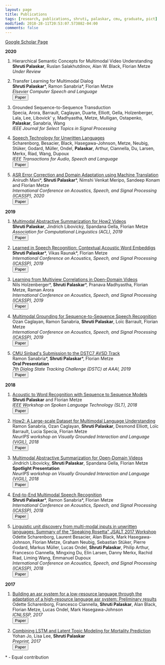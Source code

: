 ```yaml
---
layout: page
title: Publications 
tags: [research, publications, shruti, palaskar, cmu, graduate, pict]
modified: 2018-28-11T20:53:07.573882-04:00
comments: false
---
```


[Google Scholar Page](https://scholar.google.com/citations?user=7bun32IAAAAJ&hl=en&oi=ao)


**2020**

1. Hierarchical Semantic Concepts for Multimodal Video Understanding  
**Shruti Palaskar**, Ruslan Salakhutdinov, Alan W. Black, Florian Metze  
*Under Review*  

1. Transfer Learning for Multimodal Dialog  
**Shruti Palaskar**\*, Ramon Sanabria\*, Florian Metze  
*Elsevier Computer Speech and Language*  
[<button type="button" class="btn btn-info">Paper</button>](https://www.sciencedirect.com/science/article/pii/S0885230820300267)

1. Grounded Sequence-to-Sequence Transduction  
Specia, Arora, Barrault, Caglayan, Duarte, Elliott, Gella, Holzenberger, Lala, Lee, Libovick\' y, Madhyastha, Metze, Mulligan, Ostapenko, **Palaskar**, Sanabria, Wang  
*IEEE Journal for Select Topics in Signal Processing*  

1. [Speech Technology for Unwritten Languages](/files/scharenborg20taslp.pdf)  
Scharenborg, Besacier, Black, Hasegawa-Johnson, Metze, Neubig, Stüker, Godard, Müller, Ondel, **Palaskar**, Arthur, Ciannella, Du, Larsen, Merkx, Riad, Wang, Dupoux  
*IEEE Transactions for Audio, Speech and Language*  
[<button type="button" class="btn btn-info">Paper</button>](https://ieeexplore.ieee.org/document/8998182)

1. [ASR Error Correction and Domain Adaptation using Machine Translation](https://arxiv.org/pdf/2003.07692.pdf)  
Anirudh Mani\*, **Shruti Palaskar**\*, Nimshi Venkat Meripo, Sandeep Konam and Florian Metze  
*International Conference on Acoustics, Speech, and Signal Processing (ICASSP), 2020*  
[<button type="button" class="btn btn-info">Paper</button>](https://arxiv.org/pdf/2003.07692.pdf)


**2019**

1. [Multimodal Abstractive Summarization for How2 Videos](https://www.aclweb.org/anthology/P19-1659/)  
**Shruti Palaskar**, Jindrich Libovický, Spandana Gella, Florian Metze  
*Association for Computational Linguistics (ACL), 2019*  
[<button type="button" class="btn btn-info">Paper</button>](https://www.aclweb.org/anthology/P19-1659/)  


1. [Learned in Speech Recognition: Contextual Acoustic Word Embeddigs](https://openreview.net/pdf?id=SJlmNI0ojQ)  
**Shruti Palaskar**\*, Vikas Raunak\*, Florian Metze  
*International Conference on Acoustics, Speech, and Signal Processing (ICASSP), 2019*  
[<button type="button" class="btn btn-info">Paper</button>](https://openreview.net/pdf?id=SJlmNI0ojQ)

1. [Learning from Multiview Correlations in Open-Domain Videos](https://arxiv.org/abs/1811.08890)  
Nils Holzenberger\*, **Shruti Palaskar**\*, Pranava Madhyastha, Florian Metze, Raman Arora  
*International Conference on Acoustics, Speech, and Signal Processing (ICASSP), 2019*  
[<button type="button" class="btn btn-info">Paper</button>](https://arxiv.org/abs/1811.08890)

1. [Multimodal Grounding for Sequence-to-Sequence Speech Recognition](https://arxiv.org/pdf/1811.03865.pdf)  
Ozan Caglayan, Ramon Sanabria, **Shruti Palaskar**, Loïc Barrault, Florian Metze  
*International Conference on Acoustics, Speech, and Signal Processing (ICASSP), 2019*  
[<button type="button" class="btn btn-info">Paper</button>](https://arxiv.org/pdf/1811.03865.pdf)

1. [CMU Sinbad's Submission to the DSTC7 AVSD Track](/files/dstc7_system_description.pdf)  
Ramon Sanabria\*, **Shruti Palaskar**\*, Florian Metze  
**Oral Presentation**  
*7th Dialog State Tracking Challenge (DSTC) at AAAI, 2019*  
[<button type="button" class="btn btn-info">Paper</button>](/files/dstc7_system_description.pdf)

**2018**

1. [Acoustic to Word Recognition with Sequence to Sequence Models](https://arxiv.org/pdf/1807.09597.pdf)  
**Shruti Palaskar** and Florian Metze  
*IEEE Workshop on Spoken Language Technology (SLT), 2018*  
[<button type="button" class="btn btn-info">Paper</button>](https://arxiv.org/pdf/1807.09597.pdf)

1. [How2: A Large-scale Dataset for Multimodal Language Understanding](https://arxiv.org/pdf/1811.00347.pdf)  
Ramon Sanabria, Ozan Caglayan, **Shruti Palaskar**, Desmond Elliott, Loïc Barrault, Lucia Specia, Florian Metze  
*NeurIPS workshop on Visually Grounded Interaction and Language (ViGIL), 2018*  
[<button type="button" class="btn btn-info">Paper</button>](https://arxiv.org/pdf/1811.00347.pdf)

1. [Multimodal Abstractive Summarization for Open-Domain Videos](https://nips2018vigil.github.io/static/papers/accepted/8.pdf)  
Jindrich Libovicky, **Shruti Palaskar**, Spandana Gella, Florian Metze  
**Spotlight Presentation**  
*NeurIPS workshop on Visually Grounded Interaction and Language (ViGIL), 2018*  
[<button type="button" class="btn btn-info">Paper</button>](https://nips2018vigil.github.io/static/papers/accepted/8.pdf)

1. [End-to-End Multimodal Speech Recognition](https://arxiv.org/pdf/1804.09713.pdf)  
**Shruti Palaskar**\*, Ramon Sanabria\*, Florian Metze  
*International Conference on Acoustics, Speech, and Signal Processing (ICASSP), 2018*  
[<button type="button" class="btn btn-info">Paper</button>](https://arxiv.org/pdf/1804.09713.pdf)

1. [Linguistic unit discovery from multi-modal inputs in unwritten languages: Summary of the "Speaking Rosetta" JSALT 2017 Workshop](https://arxiv.org/pdf/1802.05092.pdf)  
Odette Scharenborg, Laurent Besacier, Alan Black, Mark Hasegawa-Johnson, Florian Metze, Graham Neubig, Sebastian Stüker, Pierre Godard, Markus Müller, Lucas Ondel, **Shruti Palaskar**, Philip Arthur, Francesco Ciannella, Mingxing Du, Elin Larsen, Danny Merkx, Rachid Riad, Liming Wang, Emmanuel Dupoux  
*International Conference on Acoustics, Speech, and Signal Processing (ICASSP), 2018*  
[<button type="button" class="btn btn-info">Paper</button>](https://arxiv.org/pdf/1802.05092.pdf)


**2017**

1. [Building an asr system for a low-resource language through the adaptation of a high-resource language asr system: Preliminary results](http://www.isle.illinois.edu/sst/pubs/2017/scharenborg17icnlssp.pdf)  
Odette Scharenborg, Francesco Ciannella, **Shruti Palaskar**, Alan Black, Florian Metze, Lucas Ondel, Mark Hasegawa-Johnson  
*ICNLSSP, 2017*  
[<button type="button" class="btn btn-info">Paper</button>](http://www.isle.illinois.edu/sst/pubs/2017/scharenborg17icnlssp.pdf)

1. [Combining LSTM and Latent Topic Modeling for Mortality Prediction](https://arxiv.org/pdf/1709.02842.pdf)  
Yohan Jo, Lisa Lee, **Shruti Palaskar**  
*Preprint, 2017*  
[<button type="button" class="btn btn-info">Paper</button>](https://arxiv.org/pdf/1709.02842.pdf)

\* - Equal contribution
